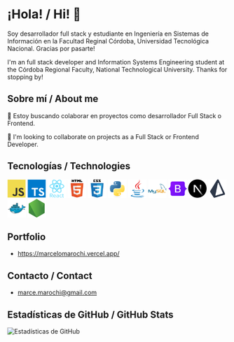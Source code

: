 # ¡Hola! / Hi! 👋

Soy desarrollador full stack y estudiante en Ingeniería en Sistemas de Información en la Facultad Reginal Córdoba, Universidad Tecnológica Nacional. Gracias por pasarte!

I'm an full stack developer and Information Systems Engineering student at the Córdoba Regional Faculty, National Technological University. Thanks for stopping by!

## Sobre mí / About me

👯 Estoy buscando colaborar en proyectos como desarrollador Full Stack o Frontend.

👯 I'm looking to collaborate on projects as a Full Stack or Frontend Developer.

## Tecnologías / Technologies
<p>
<a target="_blank" href="https://raw.githubusercontent.com/devicons/devicon/master/icons/javascript/javascript-original.svg" style="display: inline-block;"><img src="https://raw.githubusercontent.com/devicons/devicon/master/icons/javascript/javascript-original.svg" alt="javascript" width="42" height="42" /></a>
<a target="_blank" href="https://raw.githubusercontent.com/devicons/devicon/master/icons/typescript/typescript-original.svg" style="display: inline-block;"><img src="https://raw.githubusercontent.com/devicons/devicon/master/icons/typescript/typescript-original.svg" alt="typescript" width="42" height="42" /></a>
<a target="_blank" href="https://raw.githubusercontent.com/devicons/devicon/master/icons/react/react-original-wordmark.svg" style="display: inline-block;"><img src="https://raw.githubusercontent.com/devicons/devicon/master/icons/react/react-original-wordmark.svg" alt="react" width="42" height="42" /></a>
<a target="_blank" href="https://raw.githubusercontent.com/devicons/devicon/master/icons/html5/html5-original-wordmark.svg" style="display: inline-block;"><img src="https://raw.githubusercontent.com/devicons/devicon/master/icons/html5/html5-original-wordmark.svg" alt="html5" width="42" height="42" /></a>
<a target="_blank" href="https://raw.githubusercontent.com/devicons/devicon/master/icons/css3/css3-original-wordmark.svg" style="display: inline-block;"><img src="https://raw.githubusercontent.com/devicons/devicon/master/icons/css3/css3-original-wordmark.svg" alt="css3" width="42" height="42" /></a>
<a target="_blank" href="https://raw.githubusercontent.com/devicons/devicon/master/icons/python/python-original.svg" style="display: inline-block;"><img src="https://raw.githubusercontent.com/devicons/devicon/master/icons/python/python-original.svg" alt="python" width="42" height="42" /></a>
<a target="_blank" href="https://raw.githubusercontent.com/devicons/devicon/master/icons/java/java-original.svg" style="display: inline-block;"><img src="https://raw.githubusercontent.com/devicons/devicon/master/icons/java/java-original.svg" alt="java" width="42" height="42" /></a>
<a target="_blank" href="https://raw.githubusercontent.com/devicons/devicon/master/icons/mysql/mysql-original-wordmark.svg" style="display: inline-block;"><img src="https://raw.githubusercontent.com/devicons/devicon/master/icons/mysql/mysql-original-wordmark.svg" alt="mysql" width="42" height="42" /></a>
<a target="_blank" href="https://raw.githubusercontent.com/devicons/devicon/master/icons/bootstrap/bootstrap-original.svg" style="display: inline-block;"><img src="https://raw.githubusercontent.com/devicons/devicon/master/icons/bootstrap/bootstrap-original.svg" alt="bootstrap" width="42" height="42" /></a>
<a target="_blank" href="https://raw.githubusercontent.com/devicons/devicon/master/icons/nextjs/nextjs-original.svg" style="display: inline-block;"><img src="https://raw.githubusercontent.com/devicons/devicon/master/icons/nextjs/nextjs-original.svg" alt="nextjs" width="42" height="42" /></a>
<a target="_blank" href="https://raw.githubusercontent.com/devicons/devicon/master/icons/prisma/prisma-original.svg" style="display: inline-block;"><img src="https://raw.githubusercontent.com/devicons/devicon/master/icons/prisma/prisma-original.svg" alt="prisma" width="42" height="42" /></a>
<a target="_blank" href="https://raw.githubusercontent.com/devicons/devicon/master/icons/docker/docker-original.svg" style="display: inline-block;"><img src="https://raw.githubusercontent.com/devicons/devicon/master/icons/docker/docker-original.svg" alt="docker" width="42" height="42" /></a>
<a target="_blank" href="https://raw.githubusercontent.com/devicons/devicon/master/icons/nodejs/nodejs-original.svg" style="display: inline-block;"><img src="https://raw.githubusercontent.com/devicons/devicon/master/icons/nodejs/nodejs-original.svg" alt="nodejs" width="42" height="42" /></a>
</p>

## Portfolio

- https://marcelomarochi.vercel.app/

## Contacto / Contact

- marce.marochi@gmail.com

## Estadísticas de GitHub / GitHub Stats

![Estadísticas de GitHub](https://github-readme-stats.vercel.app/api?username=MarceloMarochi&show_icons=true&theme=radical)
